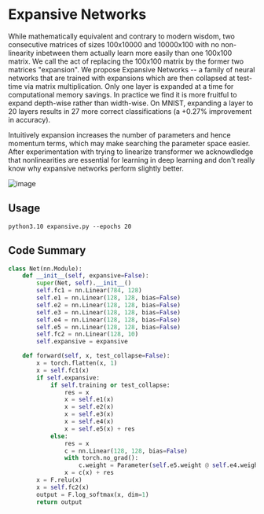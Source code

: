 # Expansive Networks
While mathematically equivalent and contrary to modern wisdom, two consecutive matrices of sizes 100x10000 and 10000x100 with no non-linearity inbetween them actually learn more easily than one 100x100 matrix. We call the act of replacing the 100x100 matrix by the former two matrices "expansion". We propose Expansive Networks -- a family of neural networks that are trained with expansions which are then collapsed at test-time via matrix multiplication. Only one layer is expanded at a time for computational memory savings. In practice we find it is more fruitful to expand depth-wise rather than width-wise. On MNIST, expanding a layer to 20 layers results in 27 more correct classifications (a +0.27\% improvement in accuracy).

Intuitively expansion increases the number of parameters and hence momentum terms, which may make searching the parameter space easier. After experimentation with trying to linearize transformer we acknowdledge that nonlinearities are essential for learning in deep learning and don't really know why expansive networks perform slightly better.

![image](https://github.com/user-attachments/assets/f802bd01-57a1-4ce7-a277-091c9639a9bd)

## Usage

```
python3.10 expansive.py --epochs 20
```

## Code Summary

```py
class Net(nn.Module):
    def __init__(self, expansive=False):
        super(Net, self).__init__()
        self.fc1 = nn.Linear(784, 128)
        self.e1 = nn.Linear(128, 128, bias=False)
        self.e2 = nn.Linear(128, 128, bias=False)
        self.e3 = nn.Linear(128, 128, bias=False)
        self.e4 = nn.Linear(128, 128, bias=False)
        self.e5 = nn.Linear(128, 128, bias=False)
        self.fc2 = nn.Linear(128, 10)
        self.expansive = expansive

    def forward(self, x, test_collapse=False):
        x = torch.flatten(x, 1)
        x = self.fc1(x)
        if self.expansive:
            if self.training or test_collapse:
                res = x
                x = self.e1(x)
                x = self.e2(x)
                x = self.e3(x)
                x = self.e4(x)
                x = self.e5(x) + res
            else:
                res = x
                c = nn.Linear(128, 128, bias=False)
                with torch.no_grad():
                    c.weight = Parameter(self.e5.weight @ self.e4.weight @ self.e3.weight @ self.e2.weight @ self.e1.weight)
                x = c(x) + res
        x = F.relu(x)
        x = self.fc2(x)
        output = F.log_softmax(x, dim=1)
        return output
```
